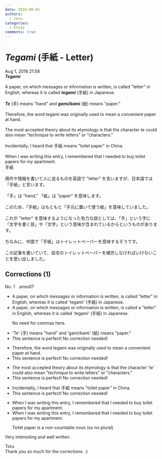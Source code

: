 ```yaml
---
date: 2018-08-01
authors:
  - toru
categories:
  - Essay
comments: true
---
```


# <strong><em>Tegami</strong></em> (手紙 - Letter)
<div class="date">Aug 1, 2018 21:58</div>
<div id="post"><div id="body_show_ori">
<strong><em>Tegami</strong></em><br/><br/>A paper, on which messages or information is written, is called "letter" in English, whereas it is called <strong><em>tegami</em></strong> (手紙) in Japanese.<br/><br/><strong><em>Te</em></strong> (手) means "hand" and <strong><em>gami/kami</em></strong> (紙) means "paper."<br/><br/>Therefore, the word tegami was originally used to mean a convenient paper at hand.<br/><br/>The most accepted theory about its etymology is that the character <em>te</em> could also mean "technique to write letters" or "characters."<br/><br/>Incidentally, I heard that 手紙 means "toilet paper" in China.<br/><br/>When I was writing this entry, I remembered that I needed to buy toilet papers for my apartment.
</div></div>

<!-- more -->

<div id="post_ja"><div id="body_show_mo">
手紙<br/><br/>用件や情報を書いて人に送るものを英語で "letter" を言いますが、日本語では「手紙」と言います。<br/><br/>「手」は "hand," 「紙」は "paper" を意味します。<br/><br/>このため、「手紙」はもともと「手元に置いて使う紙」を意味していました。<br/><br/>これが "letter" を意味するようになった有力な説としては、「手」という字に「文字を書く技」や「文字」という意味が含まれているからというものがあります。<br/><br/>ちなみに、中国で「手紙」はトイレットペーパーを意味するそうです。<br/><br/>この記事を書いていて、自宅のトイレットペーパーを補充しなければいけないことを思い出しました。
</div></div>

## Corrections (1)
<div id="block"><div class="first_name"> No. 1　<span class="just_name">ariso07</span></div><div id="block2">
<ul class="correction_field">
<li class="incorrect">A paper, on which messages or information is written, is called "letter" in English, whereas it is called 'tegami' (手紙) in Japanese.</li>
<li class="corrected correct">
A paper<span class="f_red"><span class="sline">,</span></span> on which messages or information is written<span class="f_red"><span class="sline">,</span></span> is called <span class="f_red">a</span> "letter" in English, whereas it is called 'tegami' (手紙) in Japanese.
<p class="correction_comment">No need for commas here.</p>
</li>
</ul>
<ul class="correction_field">
<li class="incorrect">'Te' (手) means "hand" and 'gami/kami' (紙) means "paper."</li>
<li class="corrected perfect">This sentence is perfect! No correction needed!</li>
</ul>
<ul class="correction_field">
<li class="incorrect">Therefore, the word tegami was originally used to mean a convenient paper at hand.</li>
<li class="corrected perfect">This sentence is perfect! No correction needed!</li>
</ul>
<ul class="correction_field">
<li class="incorrect">The most accepted theory about its etymology is that the character 'te' could also mean "technique to write letters" or "characters."</li>
<li class="corrected perfect">This sentence is perfect! No correction needed!</li>
</ul>
<ul class="correction_field">
<li class="incorrect">Incidentally, I heard that 手紙 means "toilet paper" in China.</li>
<li class="corrected perfect">This sentence is perfect! No correction needed!</li>
</ul>
<ul class="correction_field">
<li class="incorrect">When I was writing this entry, I remembered that I needed to buy toilet papers for my apartment.</li>
<li class="corrected correct">
When I was writing this entry, I remembered that I needed to buy toilet paper<span class="f_red"><span class="sline">s</span></span> for my apartment.
<p class="correction_comment">Toilet paper is a non-countable noun (so no plural).</p>
</li>
</ul>
<p class="comment_small">
 Very interesting and well written.
</p>

</div><div class="name"><span class="just_name">Toru</span><br>
Thank you so much for the corrections. :)
</div>
</div>
